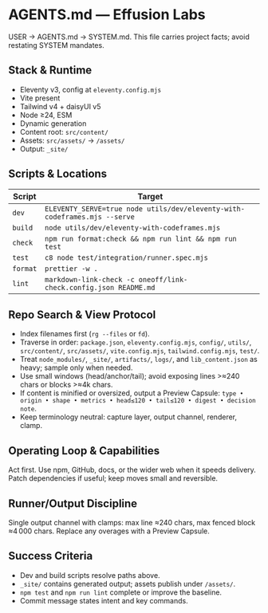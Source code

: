 # AGENTS.md — Effusion Labs

USER → AGENTS.md → SYSTEM.md. This file carries project facts; avoid restating SYSTEM mandates.

## Stack & Runtime

- Eleventy v3, config at `eleventy.config.mjs`
- Vite present
- Tailwind v4 + daisyUI v5
- Node ≥24, ESM
- Dynamic generation
- Content root: `src/content/`
- Assets: `src/assets/` → `/assets/`
- Output: `_site/`

## Scripts & Locations

| Script   | Target                                                                    |
| -------- | ------------------------------------------------------------------------- |
| `dev`    | `ELEVENTY_SERVE=true node utils/dev/eleventy-with-codeframes.mjs --serve` |
| `build`  | `node utils/dev/eleventy-with-codeframes.mjs`                             |
| `check`  | `npm run format:check && npm run lint && npm run test`                    |
| `test`   | `c8 node test/integration/runner.spec.mjs`                                |
| `format` | `prettier -w .`                                                           |
| `lint`   | `markdown-link-check -c oneoff/link-check.config.json README.md`          |

## Repo Search & View Protocol

- Index filenames first (`rg --files` or `fd`).
- Traverse in order: `package.json`, `eleventy.config.mjs`, `config/`, `utils/`, `src/content/`, `src/assets/`, `vite.config.mjs`, `tailwind.config.mjs`, `test/`.
- Treat `node_modules/`, `_site/`, `artifacts/`, `logs/`, and `lib_content.json` as heavy; sample only when needed.
- Use small windows (head/anchor/tail); avoid exposing lines >≈240 chars or blocks >≈4k chars.
- If content is minified or oversized, output a Preview Capsule: `type • origin • shape • metrics • head≤120 • tail≤120 • digest • decision note`.
- Keep terminology neutral: capture layer, output channel, renderer, clamp.

## Operating Loop & Capabilities

Act first. Use npm, GitHub, docs, or the wider web when it speeds delivery. Patch dependencies if useful; keep moves small and reversible.

## Runner/Output Discipline

Single output channel with clamps: max line ≈240 chars, max fenced block ≈4 000 chars. Replace any overages with a Preview Capsule.

## Success Criteria

- Dev and build scripts resolve paths above.
- `_site/` contains generated output; assets publish under `/assets/`.
- `npm test` and `npm run lint` complete or improve the baseline.
- Commit message states intent and key commands.
